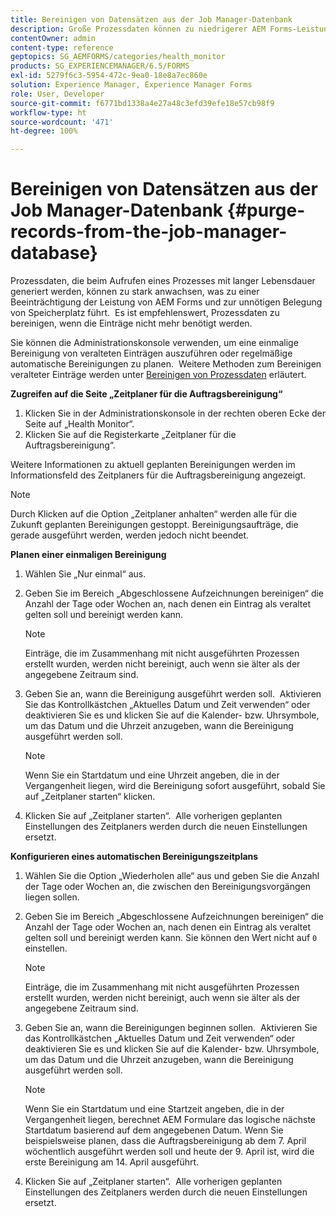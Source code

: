 ```yaml
---
title: Bereinigen von Datensätzen aus der Job Manager-Datenbank
description: Große Prozessdaten können zu niedrigerer AEM Forms-Leistung führen. Es ist empfehlenswert, Prozessdaten zu bereinigen, wenn die Einträge nicht mehr benötigt werden.
contentOwner: admin
content-type: reference
geptopics: SG_AEMFORMS/categories/health_monitor
products: SG_EXPERIENCEMANAGER/6.5/FORMS
exl-id: 5279f6c3-5954-472c-9ea0-18e8a7ec860e
solution: Experience Manager, Experience Manager Forms
role: User, Developer
source-git-commit: f6771bd1338a4e27a48c3efd39efe18e57cb98f9
workflow-type: ht
source-wordcount: '471'
ht-degree: 100%

---
```


# Bereinigen von Datensätzen aus der Job Manager-Datenbank {#purge-records-from-the-job-manager-database}

Prozessdaten, die beim Aufrufen eines Prozesses mit langer Lebensdauer generiert werden, können zu stark anwachsen, was zu einer Beeinträchtigung der Leistung von AEM Forms und zur unnötigen Belegung von Speicherplatz führt.  Es ist empfehlenswert, Prozessdaten zu bereinigen, wenn die Einträge nicht mehr benötigt werden. 

Sie können die Administrationskonsole verwenden, um eine einmalige Bereinigung von veralteten Einträgen auszuführen oder regelmäßige automatische Bereinigungen zu planen.  Weitere Methoden zum Bereinigen veralteter Einträge werden unter [Bereinigen von Prozessdaten](/help/forms/using/admin-help/purging-process-data.md#purging-process-data) erläutert.

**Zugreifen auf die Seite „Zeitplaner für die Auftragsbereinigung“**

1. Klicken Sie in der Administrationskonsole in der rechten oberen Ecke der Seite auf „Health Monitor“.
1. Klicken Sie auf die Registerkarte „Zeitplaner für die Auftragsbereinigung“.

Weitere Informationen zu aktuell geplanten Bereinigungen werden im Informationsfeld des Zeitplaners für die Auftragsbereinigung angezeigt.

>[!NOTE]
>
>Durch Klicken auf die Option „Zeitplaner anhalten“ werden alle für die Zukunft geplanten Bereinigungen gestoppt. Bereinigungsaufträge, die gerade ausgeführt werden, werden jedoch nicht beendet.

**Planen einer einmaligen Bereinigung**

1. Wählen Sie „Nur einmal“ aus.
1. Geben Sie im Bereich „Abgeschlossene Aufzeichnungen bereinigen“ die Anzahl der Tage oder Wochen an, nach denen ein Eintrag als veraltet gelten soll und bereinigt werden kann.

   >[!NOTE]
   >
   >Einträge, die im Zusammenhang mit nicht ausgeführten Prozessen erstellt wurden, werden nicht bereinigt, auch wenn sie älter als der angegebene Zeitraum sind.

1. Geben Sie an, wann die Bereinigung ausgeführt werden soll.  Aktivieren Sie das Kontrollkästchen „Aktuelles Datum und Zeit verwenden“ oder deaktivieren Sie es und klicken Sie auf die Kalender- bzw. Uhrsymbole, um das Datum und die Uhrzeit anzugeben, wann die Bereinigung ausgeführt werden soll.

   >[!NOTE]
   >
   >Wenn Sie ein Startdatum und eine Uhrzeit angeben, die in der Vergangenheit liegen, wird die Bereinigung sofort ausgeführt, sobald Sie auf „Zeitplaner starten“ klicken.

1. Klicken Sie auf „Zeitplaner starten“.  Alle vorherigen geplanten Einstellungen des Zeitplaners werden durch die neuen Einstellungen ersetzt.

**Konfigurieren eines automatischen Bereinigungszeitplans**

1. Wählen Sie die Option „Wiederholen alle“ aus und geben Sie die Anzahl der Tage oder Wochen an, die zwischen den Bereinigungsvorgängen liegen sollen.
1. Geben Sie im Bereich „Abgeschlossene Aufzeichnungen bereinigen“ die Anzahl der Tage oder Wochen an, nach denen ein Eintrag als veraltet gelten soll und bereinigt werden kann. Sie können den Wert nicht auf `0` einstellen.

   >[!NOTE]
   >
   >Einträge, die im Zusammenhang mit nicht ausgeführten Prozessen erstellt wurden, werden nicht bereinigt, auch wenn sie älter als der angegebene Zeitraum sind.

1. Geben Sie an, wann die Bereinigungen beginnen sollen.  Aktivieren Sie das Kontrollkästchen „Aktuelles Datum und Zeit verwenden“ oder deaktivieren Sie es und klicken Sie auf die Kalender- bzw. Uhrsymbole, um das Datum und die Uhrzeit anzugeben, wann die Bereinigung ausgeführt werden soll.

   >[!NOTE]
   >
   >Wenn Sie ein Startdatum und eine Startzeit angeben, die in der Vergangenheit liegen, berechnet AEM Formulare das logische nächste Startdatum basierend auf dem angegebenen Datum. Wenn Sie beispielsweise planen, dass die Auftragsbereinigung ab dem 7. April wöchentlich ausgeführt werden soll und heute der 9. April ist, wird die erste Bereinigung am 14. April ausgeführt.

1. Klicken Sie auf „Zeitplaner starten“.  Alle vorherigen geplanten Einstellungen des Zeitplaners werden durch die neuen Einstellungen ersetzt.
